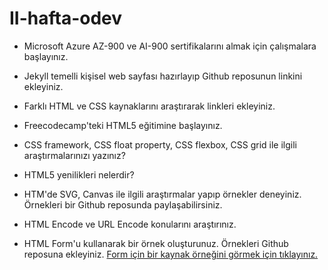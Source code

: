 # II-hafta-odev

- Microsoft Azure AZ-900 ve AI-900 sertifikalarını almak için çalışmalara başlayınız.

- Jekyll temelli kişisel web sayfası hazırlayıp Github reposunun linkini ekleyiniz.

- Farklı HTML ve CSS kaynaklarını araştırarak linkleri ekleyiniz.

- Freecodecamp'teki HTML5 eğitimine başlayınız.

- CSS framework, CSS float property, CSS flexbox, CSS grid ile ilgili araştırmalarınızı yazınız?

- HTML5 yenilikleri nelerdir?

- HTM'de SVG, Canvas ile ilgili araştırmalar yapıp örnekler deneyiniz. Örnekleri bir Github reposunda paylaşabilirsiniz.

- HTML Encode ve URL Encode konularını araştırınız.
 
- HTML Form'u kullanarak bir örnek oluşturunuz. Örnekleri Github reposuna ekleyiniz. [Form için bir kaynak örneğini görmek için tıklayınız.](https://developer.mozilla.org/en-US/docs/Learn/Forms/Your_first_form)

